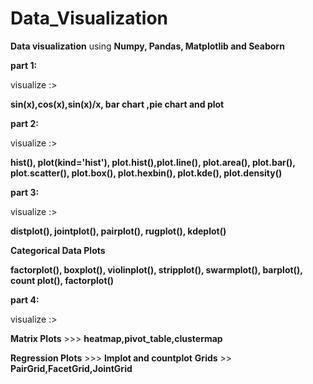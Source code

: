# Data_Visualization

**Data visualization** using **Numpy, Pandas, Matplotlib and Seaborn**

**part 1:**

visualize :>

**sin(x),cos(x),sin(x)/x, bar chart ,pie chart and plot**


**part 2:**

visualize :>

**hist(), plot(kind='hist'), plot.hist(),plot.line(), plot.area(), plot.bar(), plot.scatter(), plot.box(), plot.hexbin(), plot.kde(), plot.density()**

**part 3:**

visualize :>

**distplot(), jointplot(), pairplot(), rugplot(), kdeplot()**

**Categorical Data Plots**

**factorplot(), boxplot(), violinplot(), stripplot(), swarmplot(), barplot(), count plot(), factorplot()**

**part 4:**

visualize :>

**Matrix Plots** >>> **heatmap,pivot_table,clustermap**

**Regression Plots** >>>  **lmplot and countplot** 
**Grids** >> **PairGrid,FacetGrid,JointGrid**


